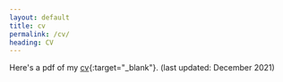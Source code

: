 ```yaml
---
layout: default
title: cv
permalink: /cv/
heading: CV
---
```

Here's a pdf of my [cv](https://raw.githubusercontent.com/sakhee-17/sakhee-17.github.io/master/assets/pdf/SakheeBhureCV.pdf){:target="_blank"}. (last updated: December 2021)
